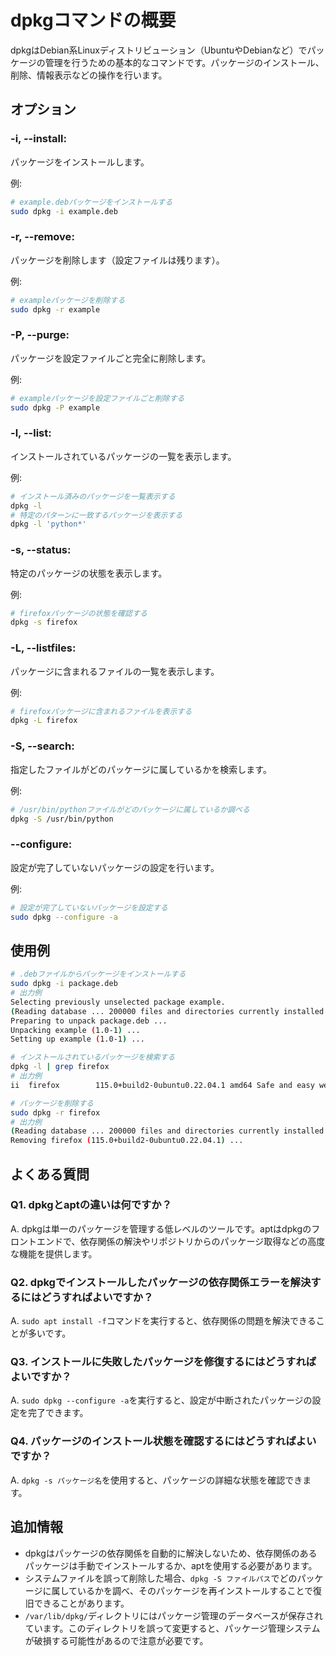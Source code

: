 # dpkgコマンドの概要

dpkgはDebian系Linuxディストリビューション（UbuntuやDebianなど）でパッケージの管理を行うための基本的なコマンドです。パッケージのインストール、削除、情報表示などの操作を行います。

## オプション

### **-i, --install**:
パッケージをインストールします。

例:
```bash
# example.debパッケージをインストールする
sudo dpkg -i example.deb
```

### **-r, --remove**:
パッケージを削除します（設定ファイルは残ります）。

例:
```bash
# exampleパッケージを削除する
sudo dpkg -r example
```

### **-P, --purge**:
パッケージを設定ファイルごと完全に削除します。

例:
```bash
# exampleパッケージを設定ファイルごと削除する
sudo dpkg -P example
```

### **-l, --list**:
インストールされているパッケージの一覧を表示します。

例:
```bash
# インストール済みのパッケージを一覧表示する
dpkg -l
# 特定のパターンに一致するパッケージを表示する
dpkg -l 'python*'
```

### **-s, --status**:
特定のパッケージの状態を表示します。

例:
```bash
# firefoxパッケージの状態を確認する
dpkg -s firefox
```

### **-L, --listfiles**:
パッケージに含まれるファイルの一覧を表示します。

例:
```bash
# firefoxパッケージに含まれるファイルを表示する
dpkg -L firefox
```

### **-S, --search**:
指定したファイルがどのパッケージに属しているかを検索します。

例:
```bash
# /usr/bin/pythonファイルがどのパッケージに属しているか調べる
dpkg -S /usr/bin/python
```

### **--configure**:
設定が完了していないパッケージの設定を行います。

例:
```bash
# 設定が完了していないパッケージを設定する
sudo dpkg --configure -a
```

## 使用例

```bash
# .debファイルからパッケージをインストールする
sudo dpkg -i package.deb
# 出力例
Selecting previously unselected package example.
(Reading database ... 200000 files and directories currently installed.)
Preparing to unpack package.deb ...
Unpacking example (1.0-1) ...
Setting up example (1.0-1) ...

# インストールされているパッケージを検索する
dpkg -l | grep firefox
# 出力例
ii  firefox        115.0+build2-0ubuntu0.22.04.1 amd64 Safe and easy web browser from Mozilla

# パッケージを削除する
sudo dpkg -r firefox
# 出力例
(Reading database ... 200000 files and directories currently installed.)
Removing firefox (115.0+build2-0ubuntu0.22.04.1) ...
```

## よくある質問

### Q1. dpkgとaptの違いは何ですか？
A. dpkgは単一のパッケージを管理する低レベルのツールです。aptはdpkgのフロントエンドで、依存関係の解決やリポジトリからのパッケージ取得などの高度な機能を提供します。

### Q2. dpkgでインストールしたパッケージの依存関係エラーを解決するにはどうすればよいですか？
A. `sudo apt install -f`コマンドを実行すると、依存関係の問題を解決できることが多いです。

### Q3. インストールに失敗したパッケージを修復するにはどうすればよいですか？
A. `sudo dpkg --configure -a`を実行すると、設定が中断されたパッケージの設定を完了できます。

### Q4. パッケージのインストール状態を確認するにはどうすればよいですか？
A. `dpkg -s パッケージ名`を使用すると、パッケージの詳細な状態を確認できます。

## 追加情報

- dpkgはパッケージの依存関係を自動的に解決しないため、依存関係のあるパッケージは手動でインストールするか、aptを使用する必要があります。
- システムファイルを誤って削除した場合、`dpkg -S ファイルパス`でどのパッケージに属しているかを調べ、そのパッケージを再インストールすることで復旧できることがあります。
- `/var/lib/dpkg/`ディレクトリにはパッケージ管理のデータベースが保存されています。このディレクトリを誤って変更すると、パッケージ管理システムが破損する可能性があるので注意が必要です。